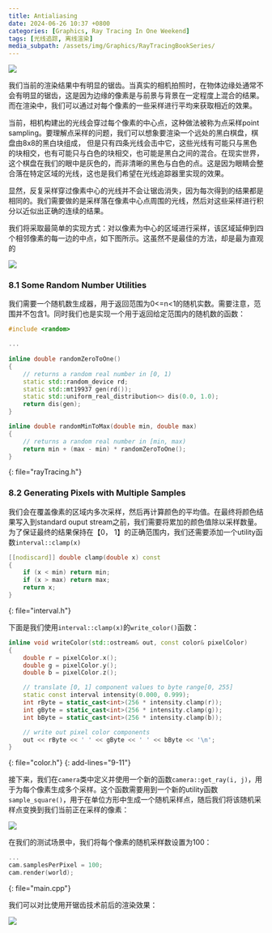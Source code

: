 ```yaml
---
title: Antialiasing
date: 2024-06-26 10:37 +0800
categories: [Graphics, Ray Tracing In One Weekend]
tags: [光线追踪, 离线渲染]
media_subpath: /assets/img/Graphics/RayTracingBookSeries/
---
```


![](img-1.05-normals-sphere-ground.png)

我们当前的渲染结果中有明显的锯齿。当真实的相机拍照时，在物体边缘处通常不会有明显的锯齿，这是因为边缘的像素是与前景与背景在一定程度上混合的结果。而在渲染中，我们可以通过对每个像素的一些采样进行平均来获取相近的效果。

当前，相机构建出的光线会穿过每个像素的中心点，这种做法被称为点采样point sampling。要理解点采样的问题，我们可以想象要渲染一个远处的黑白棋盘，棋盘由8x8的黑白块组成， 但是只有四条光线会击中它，这些光线有可能只与黑色的块相交，也有可能只与白色的块相交，也可能是黑白之间的混合。在现实世界，这个棋盘在我们的眼中是灰色的，而非清晰的黑色与白色的点。这是因为眼睛会整合落在特定区域的光线，这也是我们希望在光线追踪器里实现的效果。

显然，反复采样穿过像素中心的光线并不会让锯齿消失，因为每次得到的结果都是相同的。我们需要做的是采样落在像素中心点周围的光线，然后对这些采样进行积分以近似出正确的连续的结果。

我们将采取最简单的实现方式：对以像素为中心的区域进行采样，该区域延伸到四个相邻像素的每一边的中点，如下图所示。这虽然不是最佳的方法，却是最为直观的

![](fig-1.08-pixel-samples.jpg)



### 8.1 Some Random Number Utilities

我们需要一个随机数生成器，用于返回范围为0<=n<1的随机实数。需要注意，范围并不包含1。同时我们也是实现一个用于返回给定范围内的随机数的函数：

```c++
#include <random>

...
    
inline double randomZeroToOne()
{
    // returns a random real number in [0, 1)
    static std::random_device rd;
    static std::mt19937 gen(rd());
    static std::uniform_real_distribution<> dis(0.0, 1.0);
    return dis(gen);
}

inline double randomMinToMax(double min, double max)
{
    // returns a random real number in [min, max)
    return min + (max - min) * randomZeroToOne();
}
```
{: file="rayTracing.h"}

### 8.2 Generating Pixels with Multiple Samples

我们会在覆盖像素的区域内多次采样，然后再计算颜色的平均值。在最终将颜色结果写入到standard ouput stream之前，我们需要将累加的颜色值除以采样数量。为了保证最终的结果保持在【0， 1】的正确范围内，我们还需要添加一个utility函数`interval::clamp(x)`

```c++
[[nodiscard]] double clamp(double x) const
{
    if (x < min) return min;
    if (x > max) return max;
    return x;
}
```
{: file="interval.h"}

下面是我们使用`interval::clamp(x)`的`write_color()`函数：

```c++
inline void writeColor(std::ostream& out, const color& pixelColor)
{
    double r = pixelColor.x();
    double g = pixelColor.y();
    double b = pixelColor.z();

    // translate [0, 1] component values to byte range[0, 255]
    static const interval intensity(0.000, 0.999);
    int rByte = static_cast<int>(256 * intensity.clamp(r));
    int gByte = static_cast<int>(256 * intensity.clamp(g));
    int bByte = static_cast<int>(256 * intensity.clamp(b));

    // write out pixel color components
    out << rByte << ' ' << gByte << ' ' << bByte << '\n';
}
```
{: file="color.h"}
{: add-lines="9-11"}


接下来，我们在`camera`类中定义并使用一个新的函数`camera::get_ray(i, j)`，用于为每个像素生成多个采样。这个函数需要用到一个新的utility函数`sample_square()`，用于在单位方形中生成一个随机采样点，随后我们将该随机采样点变换到我们当前正在采样的像素：

![](20240617101718.png)

在我们的测试场景中，我们将每个像素的随机采样数设置为100：

```c++
...
cam.samplesPerPixel = 100;
cam.render(world);
```
{: file="main.cpp"}



我们可以对比使用开锯齿技术前后的渲染效果：

![](img-1.06-antialias-before-after.png)
